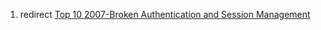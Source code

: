 1.  redirect [Top 10 2007-Broken Authentication and Session
    Management](Top_10_2007-Broken_Authentication_and_Session_Management "wikilink")